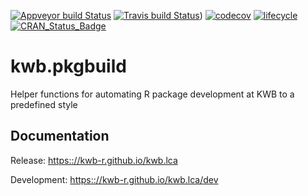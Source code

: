 [![Appveyor build Status](https://ci.appveyor.com/api/projects/status/github/KWB-R/kwb.pkgbuild?branch=master&svg=true)](https://ci.appveyor.com/project/KWB-R/kwb-pkgbuild/branch/master)
[![Travis build Status](https://travis-ci.org/KWB-R/kwb.lca.svg?branch=master)](https://travis-ci.org/KWB-R/kwb.lca))
[![codecov](https://codecov.io/github/KWB-R/kwb.pkgbuild/branch/master/graphs/badge.svg)](https://codecov.io/github/KWB-R/kwb.pkgbuild)
[![lifecycle](https://img.shields.io/badge/lifecycle-experimental-orange.svg)](https://www.tidyverse.org/lifecycle/#experimental)
[![CRAN_Status_Badge](http://www.r-pkg.org/badges/version/kwb.lca)](http://cran.r-project.org/package=kwb.lca)

# kwb.pkgbuild

Helper functions for automating R package development at KWB to a predefined style 

## Documentation

Release: [https:://kwb-r.github.io/kwb.lca](https:://kwb-r.github.io/kwb.lca)

Development: [https:://kwb-r.github.io/kwb.lca/dev](https:://kwb-r.github.io/kwb.lca/dev)
